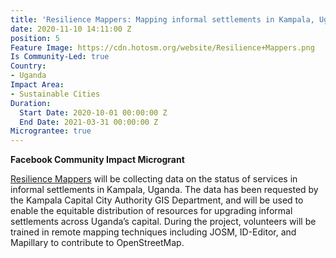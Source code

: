```yaml
---
title: 'Resilience Mappers: Mapping informal settlements in Kampala, Uganda'
date: 2020-11-10 14:11:00 Z
position: 5
Feature Image: https://cdn.hotosm.org/website/Resilience+Mappers.png
Is Community-Led: true
Country:
- Uganda
Impact Area:
- Sustainable Cities
Duration:
  Start Date: 2020-10-01 00:00:00 Z
  End Date: 2021-03-31 00:00:00 Z
Micrograntee: true
---
```


**Facebook Community Impact Microgrant**

[Resilience Mappers](https://www.facebook.com/RMappers/) will be collecting data on the status of services in informal settlements in Kampala, Uganda. The data has been requested by the Kampala Capital City Authority GIS Department, and will be used to enable the equitable distribution of resources for upgrading informal settlements across Uganda’s capital. During the project, volunteers will be trained in remote mapping techniques including JOSM, ID-Editor, and Mapillary to contribute to OpenStreetMap.